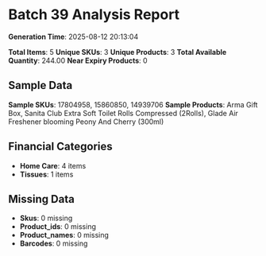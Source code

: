 # Batch 39 Analysis Report

**Generation Time**: 2025-08-12 20:13:04

**Total Items**: 5
**Unique SKUs**: 3
**Unique Products**: 3
**Total Available Quantity**: 244.00
**Near Expiry Products**: 0

## Sample Data
**Sample SKUs**: 17804958, 15860850, 14939706
**Sample Products**: Arma Gift Box, Sanita Club Extra Soft Toilet Rolls Compressed (2Rolls), Glade Air Freshener blooming Peony And Cherry (300ml)

## Financial Categories
- **Home Care**: 4 items
- **Tissues**: 1 items

## Missing Data
- **Skus**: 0 missing
- **Product_ids**: 0 missing
- **Product_names**: 0 missing
- **Barcodes**: 0 missing
